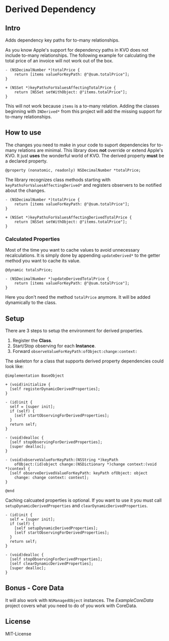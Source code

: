 Derived Dependency 
=================

## Intro

Adds dependency key paths for to-many relationships. 

As you know Apple's support for dependency paths in KVO does not include to-many relationships. The following example for calculating the total price of an invoice will not work out of the box.

	- (NSDecimalNumber *)totalPrice {
		return [items valueForKeyPath: @"@sum.totalPrice"];
	}
	
	+ (NSSet *)keyPathsForValuesAffectingTotalPrice {
    	return [NSSet setWithObject: @"items.totalPrice"];
	}

This will not work because `items` is a to-many relation. Adding the classes beginning with `INDerived*` from this project will add the missing support for to-many relationships.

## How to use

The changes you need to make in your code to suport dependencies for to-many relations are minimal. This library does __not__ override or extend Apple's KVO. It just __uses__ the wonderful world of KVO. The derived property __must__ be a declared property.

	@property (nonatomic, readonly) NSDecimalNumber *totalPrice;
	
The library recognizes class methods starting with `keyPathsForValuesAffectingDerived*` and registers observers to be notified about the changes.

	- (NSDecimalNumber *)totalPrice {
		return [items valueForKeyPath: @"@sum.totalPrice"];
	}
	
	+ (NSSet *)keyPathsForValuesAffectingDerivedTotalPrice {
    	return [NSSet setWithObject: @"items.totalPrice"];
	}

### Calculated Properties

Most of the time you want to cache values to avoid unnecessary recalculations. It is simply done by appending `updateDerived*` to the getter method you want to cache its value.

	@dynamic totalsPrice;
	
	- (NSDecimalNumber *)updateDerivedTotalPrice {
		return [items valueForKeyPath: @"@sum.totalPrice"];
	}
	
Here you don't need the method `totalPrice` anymore. It will be added dynamically to the class.

## Setup

There are 3 steps to setup the environment for derived properties.

1. Register the __Class__.
2. Start/Stop observing for each __Instance__.
3. Forward `observeValueForKeyPath:ofObject:change:context:`

The skeleton for a class that supports derived property dependencies could look like:

	@implementation BaseObject

	+ (void)initialize {
	  [self registerDynamicDerivedProperties];
	}

	- (id)init {
	  self = [super init];
	  if (self) {
	    [self startObservingForDerivedProperties];
	  }
	  return self;
	}
	
	- (void)dealloc {
	  [self stopObservingForDerivedProperties];
	  [super dealloc];
	}
	
	- (void)observeValueForKeyPath:(NSString *)keyPath 
		ofObject:(id)object change:(NSDictionary *)change context:(void *)context {
	  [self observeDerivedValueForKeyPath: keyPath ofObject: object 
	  	change: change context: context];
	}
	
	@end



Caching calcuated properties is optional. If you want to use it you must call `setupDynamicDerivedProperties` and `clearDynamicDerivedProperties`.

	- (id)init {
	  self = [super init];
	  if (self) {
	    [self setupDynamicDerivedProperties];
	    [self startObservingForDerivedProperties];
	  }
	  return self;
	}
	
	- (void)dealloc {
	  [self stopObservingForDerivedProperties];
	  [self clearDynamicDerivedProperties];
	  [super dealloc];
	}

## Bonus - Core Data

It will also work with `NSManagedObject` instances. The _ExampleCoreData_ project covers what you need to do of you work with CoreData.

## License
MIT-License
